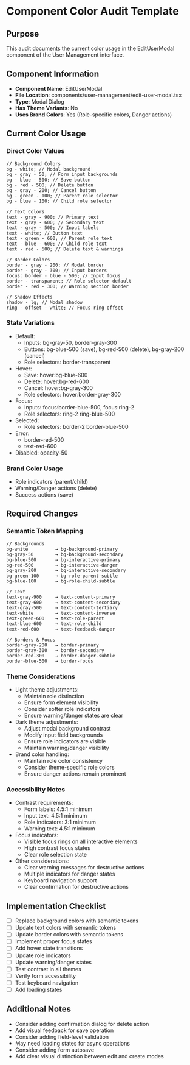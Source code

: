 # Component Color Audit Template

## Purpose

This audit documents the current color usage in the EditUserModal component of the User Management interface.

## Component Information

- **Component Name**: EditUserModal
- **File Location**: components/user-management/edit-user-modal.tsx
- **Type**: Modal Dialog
- **Has Theme Variants**: No
- **Uses Brand Colors**: Yes (Role-specific colors, Danger actions)

## Current Color Usage

### Direct Color Values

```tsx
// Background Colors
bg - white; // Modal background
bg - gray - 50; // Form input backgrounds
bg - blue - 500; // Save button
bg - red - 500; // Delete button
bg - gray - 200; // Cancel button
bg - green - 100; // Parent role selector
bg - blue - 100; // Child role selector

// Text Colors
text - gray - 900; // Primary text
text - gray - 600; // Secondary text
text - gray - 500; // Input labels
text - white; // Button text
text - green - 600; // Parent role text
text - blue - 600; // Child role text
text - red - 600; // Delete text & warnings

// Border Colors
border - gray - 200; // Modal border
border - gray - 300; // Input borders
focus: border - blue - 500; // Input focus
border - transparent; // Role selector default
border - red - 300; // Warning section border

// Shadow Effects
shadow - lg; // Modal shadow
ring - offset - white; // Focus ring offset
```

### State Variations

- Default:
  - Inputs: bg-gray-50, border-gray-300
  - Buttons: bg-blue-500 (save), bg-red-500 (delete), bg-gray-200 (cancel)
  - Role selectors: border-transparent
- Hover:
  - Save: hover:bg-blue-600
  - Delete: hover:bg-red-600
  - Cancel: hover:bg-gray-300
  - Role selectors: hover:border-gray-300
- Focus:
  - Inputs: focus:border-blue-500, focus:ring-2
  - Role selectors: ring-2 ring-blue-500
- Selected:
  - Role selectors: border-2 border-blue-500
- Error:
  - border-red-500
  - text-red-600
- Disabled: opacity-50

### Brand Color Usage

- Role indicators (parent/child)
- Warning/Danger actions (delete)
- Success actions (save)

## Required Changes

### Semantic Token Mapping

```tsx
// Backgrounds
bg-white          → bg-background-primary
bg-gray-50        → bg-background-secondary
bg-blue-500       → bg-interactive-primary
bg-red-500        → bg-interactive-danger
bg-gray-200       → bg-interactive-secondary
bg-green-100      → bg-role-parent-subtle
bg-blue-100       → bg-role-child-subtle

// Text
text-gray-900     → text-content-primary
text-gray-600     → text-content-secondary
text-gray-500     → text-content-tertiary
text-white        → text-content-inverse
text-green-600    → text-role-parent
text-blue-600     → text-role-child
text-red-600      → text-feedback-danger

// Borders & Focus
border-gray-200   → border-primary
border-gray-300   → border-secondary
border-red-300    → border-danger-subtle
border-blue-500   → border-focus
```

### Theme Considerations

- Light theme adjustments:
  - Maintain role distinction
  - Ensure form element visibility
  - Consider softer role indicators
  - Ensure warning/danger states are clear
- Dark theme adjustments:
  - Adjust modal background contrast
  - Modify input field backgrounds
  - Ensure role indicators are visible
  - Maintain warning/danger visibility
- Brand color handling:
  - Maintain role color consistency
  - Consider theme-specific role colors
  - Ensure danger actions remain prominent

### Accessibility Notes

- Contrast requirements:
  - Form labels: 4.5:1 minimum
  - Input text: 4.5:1 minimum
  - Role indicators: 3:1 minimum
  - Warning text: 4.5:1 minimum
- Focus indicators:
  - Visible focus rings on all interactive elements
  - High contrast focus states
  - Clear role selection state
- Other considerations:
  - Clear warning messages for destructive actions
  - Multiple indicators for danger states
  - Keyboard navigation support
  - Clear confirmation for destructive actions

## Implementation Checklist

- [ ] Replace background colors with semantic tokens
- [ ] Update text colors with semantic tokens
- [ ] Update border colors with semantic tokens
- [ ] Implement proper focus states
- [ ] Add hover state transitions
- [ ] Update role indicators
- [ ] Update warning/danger states
- [ ] Test contrast in all themes
- [ ] Verify form accessibility
- [ ] Test keyboard navigation
- [ ] Add loading states

## Additional Notes

- Consider adding confirmation dialog for delete action
- Add visual feedback for save operation
- Consider adding field-level validation
- May need loading states for async operations
- Consider adding form autosave
- Add clear visual distinction between edit and create modes

